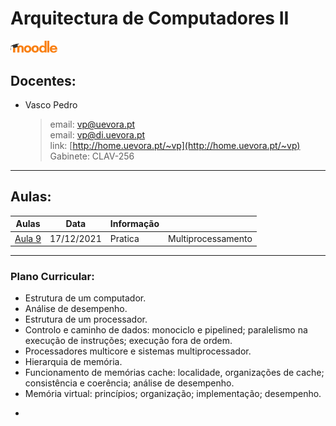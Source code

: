 # Arquitectura de Computadores II  
[ <img width="75px" src="https://github.com/GBarradas/GBarradas/blob/main/img/moodle.png?raw=true">](https://www.moodle.uevora.pt/2122/course/view.php?id=449)
## Docentes:
- Vasco Pedro
  > email: [vp@uevora.pt](vp@uevora.pt)  
    email: [vp@di.uevora.pt](vp@di.uevora.pt)  
    link: [http://home.uevora.pt/~vp](http://home.uevora.pt/~vp)  
    Gabinete: CLAV-256  
    
---
## Aulas:  

|Aulas|Data|Informação| |
|-----|----|-|----------|
|[Aula 9](aula1712.md)|17/12/2021|Pratica|  Multiprocessamento|  


---
### Plano Curricular: 
- Estrutura de um computador.
-  Análise de desempenho.
-   Estrutura de um processador.
-    Controlo e caminho de dados: monociclo e
pipelined; paralelismo na execução de instruções; 
execução fora de ordem.  
- Processadores multicore e sistemas multiprocessador.
- Hierarquia de memória. 
- Funcionamento de memórias cache: localidade, organizações de cache; consistência e coerência; análise
de desempenho.
- Memória virtual: princípios; organização; implementação; desempenho.  
- <style>
     .red{
         color: red;
     }
    .markdown-body blockquote {
        background:rgb(140 143 147 / 17%);
        padding: 0 1em;
        padding: 0 1em;
        color: #000000;
        border-left: 0.25em solid #007fff;
    }   
 </style><link rel="icon" href="../uevora.png">